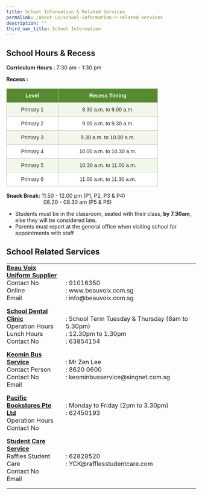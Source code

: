 ```yaml
---
title: School Information & Related Services
permalink: /about-us/school-information-n-related-services
description: ""
third_nav_title: School Information
---
```


School Hours & Recess
---------------------

  
**Curriculum Hours :** 7:30 am - 1:30 pm     
  
**Recess :**
<style type="text/css">
.tg  {border-collapse:collapse;border-spacing:0;}
.tg td{border-color:black;border-style:solid;border-width:1px;font-family:Arial, sans-serif;font-size:14px;
  overflow:hidden;padding:10px 5px;word-break:normal;}
.tg th{border-color:black;border-style:solid;border-width:1px;font-family:Arial, sans-serif;font-size:14px;
  font-weight:normal;overflow:hidden;padding:10px 5px;word-break:normal;}
.tg .tg-zgkh{background-color:#558B2F;border-color:#c0c0c0;color:#FFF;font-weight:bold;text-align:center;vertical-align:middle}
.tg .tg-gmq1{background-color:#F1F8E9;border-color:#c0c0c0;color:#222;text-align:center;vertical-align:middle}
.tg .tg-tv98{background-color:#FFF;border-color:#c0c0c0;color:#222;text-align:center;vertical-align:middle}
</style>
<table class="tg" style="undefined;table-layout: fixed; width: 402px">
<colgroup>
<col style="width: 137.003906px">
<col style="width: 265.003906px">
</colgroup>
<thead>
  <tr>
    <th class="tg-zgkh"><span style="color:#FFF;background-color:#558B2F">Level</span></th>
    <th class="tg-zgkh"><span style="color:#FFF;background-color:#558B2F">Recess Timing</span></th>
  </tr>
</thead>
<tbody>
  <tr>
    <td class="tg-gmq1"><span style="color:#222;background-color:#F1F8E9">Primary 1</span></td>
    <td class="tg-gmq1"><span style="color:#222;background-color:#F1F8E9">8.30 a.m. to 9.00 a.m.</span></td>
  </tr>
  <tr>
    <td class="tg-tv98"><span style="color:#222;background-color:#FFF">Primary 2</span></td>
    <td class="tg-tv98"><span style="color:#222;background-color:#FFF">9.00 a.m. to 9.30 a.m.</span><br></td>
  </tr>
  <tr>
    <td class="tg-gmq1"><span style="color:#222;background-color:#F1F8E9">Primary 3</span></td>
    <td class="tg-gmq1"><span style="color:#222;background-color:#F1F8E9">9.30 a.m. to 10.00 a.m.</span></td>
  </tr>
  <tr>
    <td class="tg-tv98"><span style="color:#222;background-color:#FFF">Primary 4</span></td>
    <td class="tg-tv98"><span style="color:#222;background-color:#FFF">10.00 a.m. to 10.30 a.m.</span></td>
  </tr>
  <tr>
    <td class="tg-gmq1"><span style="color:#222;background-color:#F1F8E9">Primary 5</span></td>
    <td class="tg-gmq1"><span style="color:#222;background-color:#F1F8E9">10.30 a.m. to 11.00 a.m.</span></td>
  </tr>
  <tr>
    <td class="tg-tv98"><span style="color:#222;background-color:#FFF">Primary 6</span></td>
    <td class="tg-tv98"><span style="color:#222;background-color:#FFF">11.00 a.m. to 11.30 a.m.</span></td>
  </tr>
</tbody>
</table>

**Snack Break:** 11.50 - 12.00 pm (P1, P2, P3 & P4)  
                         08.20 - 08.30 am (P5 & P6)  
  

*   Students must be in the classroom, seated with their class, **by 7.30am**, else they will be considered late.
*   Parents must report at the general office when visiting school for appointments with staff

School Related Services
-----------------------

  

<table class="ives_tab_kosong ive_eobj_left" style="margin: 0px 10px 0px 0px; outline: 0px; padding: 0px; border-collapse: collapse; float: left; border: 1px solid transparent; table-layout: fixed;"><tbody style="margin: 0px; outline: 0px; padding: 0px;"><tr style="margin: 0px; outline: 0px; padding: 0px;"><td style="margin: 0px; outline: 0px; padding: 0px 15px 15px 0px; vertical-align: top; width: 200px;"><u style="margin: 0px; outline: 0px; padding: 0px;"><b style="margin: 0px; outline: 0px; padding: 0px;">Beau Voix Uniform Supplier<br style="margin: 0px; outline: 0px; padding: 0px;"></b></u><span style="margin: 0px; outline: 0px; padding: 0px; font-weight: normal;">Contact No</span><br style="margin: 0px; outline: 0px; padding: 0px; font-weight: 400;"><span style="margin: 0px; outline: 0px; padding: 0px; font-weight: 400;">Online</span><br style="margin: 0px; outline: 0px; padding: 0px; font-weight: 400;"><span style="margin: 0px; outline: 0px; padding: 0px; font-weight: 400;">Email</span><u style="margin: 0px; outline: 0px; padding: 0px;"><br style="margin: 0px; outline: 0px; padding: 0px;"></u></td><td style="margin: 0px; outline: 0px; padding: 0px 15px 15px 0px; vertical-align: top; width: 400px;"><span style="margin: 0px; outline: 0px; padding: 0px; font-weight: 400;"><br style="margin: 0px; outline: 0px; padding: 0px;"><br style="margin: 0px; outline: 0px; padding: 0px;">: 91016350</span><br style="margin: 0px; outline: 0px; padding: 0px; font-weight: 400;"><span style="margin: 0px; outline: 0px; padding: 0px; font-weight: 400;">: www.beauvoix.com.sg</span><br style="margin: 0px; outline: 0px; padding: 0px; font-weight: 400;"><span style="margin: 0px; outline: 0px; padding: 0px; font-weight: 400;">: info@beauvoix.com.sg</span><br style="margin: 0px; outline: 0px; padding: 0px;"></td></tr><tr style="margin: 0px; outline: 0px; padding: 0px;"><td style="margin: 0px; outline: 0px; padding: 0px 15px 15px 0px; vertical-align: top;"><u style="margin: 0px; outline: 0px; padding: 0px; font-weight: bold;">School Dental Clinic<br style="margin: 0px; outline: 0px; padding: 0px;"></u>Operation Hours<br style="margin: 0px; outline: 0px; padding: 0px;">Lunch Hours<br style="margin: 0px; outline: 0px; padding: 0px;">Contact No<br style="margin: 0px; outline: 0px; padding: 0px;"></td><td style="margin: 0px; outline: 0px; padding: 0px 15px 15px 0px; vertical-align: top;"><b style="margin: 0px; outline: 0px; padding: 0px;"><u style="margin: 0px; outline: 0px; padding: 0px;"><br style="margin: 0px; outline: 0px; padding: 0px;"></u></b>: School Term Tuesday &amp; Thursday (8am to 5.30pm)<br style="margin: 0px; outline: 0px; padding: 0px;">: 12.30pm to 1.30pm<br style="margin: 0px; outline: 0px; padding: 0px;">: 63854154<br style="margin: 0px; outline: 0px; padding: 0px;"></td></tr><tr style="margin: 0px; outline: 0px; padding: 0px;"><td style="margin: 0px; outline: 0px; padding: 0px 15px 15px 0px; vertical-align: top;"><b style="margin: 0px; outline: 0px; padding: 0px;"><u style="margin: 0px; outline: 0px; padding: 0px;">Keomin Bus Service<br style="margin: 0px; outline: 0px; padding: 0px;"></u></b>Contact Person<br style="margin: 0px; outline: 0px; padding: 0px;">Contact No<br style="margin: 0px; outline: 0px; padding: 0px;">Email<br style="margin: 0px; outline: 0px; padding: 0px;"></td><td style="margin: 0px; outline: 0px; padding: 0px 15px 15px 0px; vertical-align: top;"><br style="margin: 0px; outline: 0px; padding: 0px;">: Mr Zen Lee<br style="margin: 0px; outline: 0px; padding: 0px;">: 8620 0600<br style="margin: 0px; outline: 0px; padding: 0px;">: keominbusservice@singnet.com.sg<br style="margin: 0px; outline: 0px; padding: 0px;"></td></tr><tr style="margin: 0px; outline: 0px; padding: 0px;"><td style="margin: 0px; outline: 0px; padding: 0px 15px 15px 0px; vertical-align: top;"><b style="margin: 0px; outline: 0px; padding: 0px;"><u style="margin: 0px; outline: 0px; padding: 0px;">Pacific Bookstores Pte Ltd<br style="margin: 0px; outline: 0px; padding: 0px;"></u></b>Operation Hours<br style="margin: 0px; outline: 0px; padding: 0px;">Contact No<br style="margin: 0px; outline: 0px; padding: 0px;"></td><td style="margin: 0px; outline: 0px; padding: 0px 15px 15px 0px; vertical-align: top;"><br style="margin: 0px; outline: 0px; padding: 0px;">: Monday to Friday (2pm to 3.30pm)<br style="margin: 0px; outline: 0px; padding: 0px;">: 62450193<br style="margin: 0px; outline: 0px; padding: 0px;"></td></tr><tr style="margin: 0px; outline: 0px; padding: 0px;"><td style="margin: 0px; outline: 0px; padding: 0px 15px 15px 0px; vertical-align: top;"><u style="margin: 0px; outline: 0px; padding: 0px; font-weight: bold;">Student Care Service</u><br style="margin: 0px; outline: 0px; padding: 0px;">Raffles Student Care<br style="margin: 0px; outline: 0px; padding: 0px;">Contact No<br style="margin: 0px; outline: 0px; padding: 0px;">Email<br style="margin: 0px; outline: 0px; padding: 0px;"></td><td style="margin: 0px; outline: 0px; padding: 0px 15px 15px 0px; vertical-align: top;"><br style="margin: 0px; outline: 0px; padding: 0px;"><br style="margin: 0px; outline: 0px; padding: 0px;">: 62828520<br style="margin: 0px; outline: 0px; padding: 0px;">:&nbsp;YCK@rafflesstudentcare.com<br style="margin: 0px; outline: 0px; padding: 0px;"></td></tr></tbody></table>

  
  
  
 